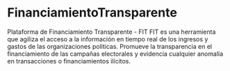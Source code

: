# FinanciamientoTransparente
Plataforma de Financiamiento Transparente - FIT
FIT es una herramienta que agiliza el acceso a la información en tiempo real de los ingresos y gastos de las organizaciones politicas. Promueve la transparencia en el financiamiento de las campañas electorales y evidencia cualquier anomalía en transacciones o financiamientos ilícitos.
